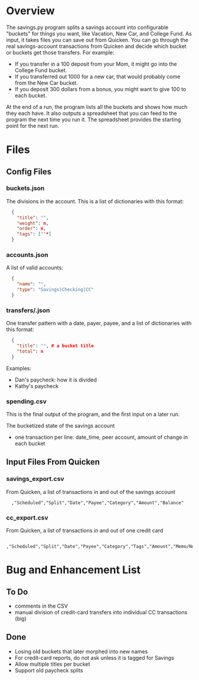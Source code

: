 # Overview

The savings.py program splits a savings account into configurable "buckets" for things you want, like
Vacation, New Car, and College Fund.  As input, it takes files you can save out from Quicken. You can
go through the real savings-account transactions from Quicken and decide which bucket or buckets get
those transfers.  For example:

- If you transfer in a 100 deposit from your Mom, it might go into the College Fund bucket.
- If you transferred out 1000 for a new car, that would probably come from the New Car bucket.
- If you deposit 300 dollars from a bonus, you might want to give 100 to each bucket.

At the end of a run, the program lists all the buckets and shows how much they each have.  It also
outputs a spreadsheet that you can feed to the program the next time you run it.  The spreadsheet
provides the starting point for the next run.

# Files

## Config Files

### buckets.json

The divisions in the account.  This is a list of dictionaries with this format: 

```json
  {
    "title": "",
    "weight": n,
    "order": n,
    "tags": [""*]
  }
```

### accounts.json

A list of valid accounts:

```json
  {
    "name": "",
    "type": "Savings|Checking|CC"
  }
```

### transfers/<foo>.json

One transfer pattern with a date, payer, payee, and
  a list of dictionaries with this format:

```json
  {
    "title": "", # a bucket title
    "total": n
  }
```

  Examples:
  - Dan's paycheck: how it is divided
  - Kathy's paycheck

### spending.csv

This is the final output of the program, and the first input on a later run.

The bucketized state of the savings account
  - one transaction per line: date\_time, peer account, amount of change in each bucket

## Input Files From Quicken

### savings\_export.csv

From Quicken, a list of transactions in and out of the savings account

```csv
  ,"Scheduled","Split","Date","Payee","Category","Amount","Balance"
```

### cc\_export.csv

From Quicken, a list of transactions in and out of one credit card

```csv
  ,"Scheduled","Split","Date","Payee","Category","Tags","Amount","Memo/Notes"
```

# Bug and Enhancement List

## To Do

- comments in the CSV
- manual division of credit-card transfers into individual CC transactions (big)

## Done

- Losing old buckets that later morphed into new names
- For credit-card reports, do not ask unless it is tagged for Savings
- Allow multiple titles per bucket
- Support old paycheck splits


